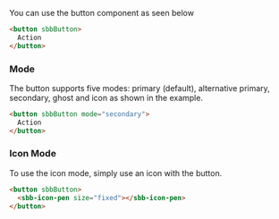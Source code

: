You can use the button component as seen below

```html
<button sbbButton>
  Action
</button>
```

### Mode

The button supports five modes: primary (default), alternative primary, secondary,
ghost and icon as shown in the example.

```html
<button sbbButton mode="secondary">
  Action
</button>
```

### Icon Mode

To use the icon mode, simply use an icon with the button.

```html
<button sbbButton>
  <sbb-icon-pen size="fixed"></sbb-icon-pen>
</button>
```
